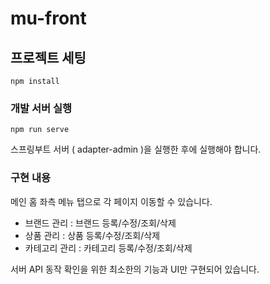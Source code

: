 # mu-front

## 프로젝트 세팅
```
npm install
```

### 개발 서버 실행
```
npm run serve
```

스프링부트 서버 ( adapter-admin )을 실행한 후에 실행해야 합니다.

### 구현 내용

메인 홈 좌측 메뉴 탭으로 각 페이지 이동할 수 있습니다.

- 브랜드 관리 : 브랜드 등록/수정/조회/삭제
- 상품 관리 : 상품 등록/수정/조회/삭제
- 카테고리 관리 : 카테고리 등록/수정/조회/삭제

서버 API 동작 확인을 위한 최소한의 기능과 UI만 구현되어 있습니다.
